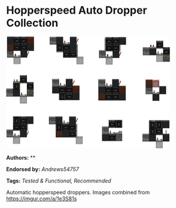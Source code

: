 # Hopperspeed Auto Dropper Collection
<img alt="collage.png" src="images/collage.png?raw=1" height="300px">

**Authors:** **

**Endorsed by:** *Andrews54757*

**Tags:** *Tested & Functional, Recommended*

Automatic hopperspeed droppers. Images combined from https://imgur.com/a/1e3S81s
